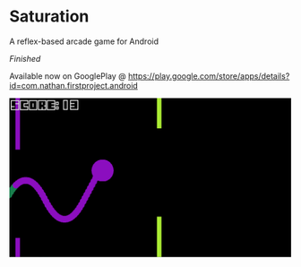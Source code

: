 # Saturation
A reflex-based arcade game for Android

*Finished*

Available now on GooglePlay @ https://play.google.com/store/apps/details?id=com.nathan.firstproject.android


![screenshot](https://github.com/Nanoparty/Saturation/blob/master/sa1.PNG)
